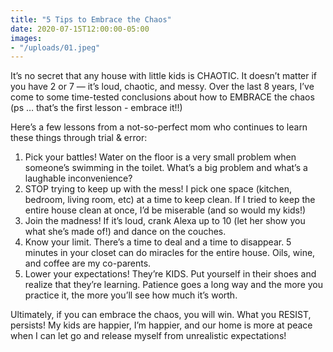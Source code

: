 ```yaml
---
title: "5 Tips to Embrace the Chaos"
date: 2020-07-15T12:00:00-05:00
images:
- "/uploads/01.jpeg"
---
```


It’s no secret that any house with little kids is CHAOTIC. It doesn’t matter if you have 2 or 7 — it’s loud, chaotic, and messy. Over the last 8 years, I’ve come to some time-tested conclusions about how to EMBRACE the chaos (ps … that’s the first lesson - embrace it!!) 

Here’s a few lessons from a not-so-perfect mom who continues to learn these things through trial & error:

1. Pick your battles! Water on the floor is a very small problem when someone’s swimming in the toilet. What’s a big problem and what’s a laughable inconvenience? 
2. STOP trying to keep up with the mess! I pick one space (kitchen, bedroom, living room, etc) at a time to keep clean. If I tried to keep the entire house clean at once, I’d be miserable (and so would my kids!)
3. Join the madness! If it’s loud, crank Alexa up to 10 (let her show you what she’s made of!) and dance on the couches.
4. Know your limit. There’s a time to deal and a time to disappear. 5 minutes in your closet can do miracles for the entire house. Oils, wine, and coffee are my co-parents. 
5. Lower your expectations! They’re KIDS. Put yourself in their shoes and realize that they’re learning. Patience goes a long way and the more you practice it, the more you’ll see how much it’s worth.


Ultimately, if you can embrace the chaos, you will win. What you RESIST, persists! My kids are happier, I’m happier, and our home is more at peace when I can let go and release myself from unrealistic expectations! 